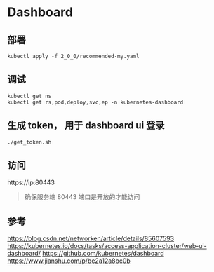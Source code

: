 # Dashboard

## 部署
```
kubectl apply -f 2_0_0/recommended-my.yaml
```

## 调试
```
kubectl get ns
kubectl get rs,pod,deploy,svc,ep -n kubernetes-dashboard
```

## 生成 token， 用于 dashboard ui 登录
```
./get_token.sh
```

## 访问   
https://ip:80443  
   
> 确保服务端 80443 端口是开放的才能访问

## 参考

https://blog.csdn.net/networken/article/details/85607593
https://kubernetes.io/docs/tasks/access-application-cluster/web-ui-dashboard/
https://github.com/kubernetes/dashboard
https://www.jianshu.com/p/be2a12a8bc0b
